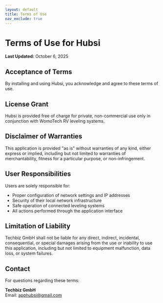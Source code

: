 ```yaml
---
layout: default
title: Terms of Use
nav_exclude: true
---
```


# Terms of Use for Hubsi

**Last Updated:** October 6, 2025

## Acceptance of Terms

By installing and using Hubsi, you acknowledge and agree to these terms of use.

## License Grant

Hubsi is provided free of charge for private, non-commercial use only in conjunction with WomoTech RV leveling systems.

## Disclaimer of Warranties

This application is provided "as is" without warranties of any kind, either express or implied, including but not limited to warranties of merchantability, fitness for a particular purpose, or non-infringement.

## User Responsibilities

Users are solely responsible for:
- Proper configuration of network settings and IP addresses
- Security of their local network infrastructure
- Safe operation of connected leveling systems
- All actions performed through the application interface

## Limitation of Liability

Techbiz GmbH shall not be liable for any direct, indirect, incidental, consequential, or special damages arising from the use or inability to use this application, including but not limited to equipment malfunction, data loss, or system failures.

## Contact

For questions regarding these terms:

**Techbiz GmbH**  
Email: apphubsi@gmail.com
